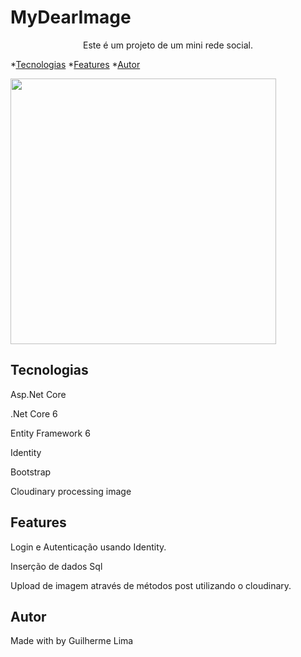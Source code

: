 # MyDearImage

<p align="center">Este é um projeto de um mini rede social.</p>

*[Tecnologias](#tecnologias)
*[Features](#features)
*[Autor](#autor)

<img src="/MyDearImage/wwwroot/src/mydear.gif" height="425" style="max-width: 100%;"/>

## Tecnologias
<p>Asp.Net Core</p>
<p>.Net Core 6</p>
<p>Entity Framework 6</p>
<p>Identity</p>
<p>Bootstrap</p>
<p>Cloudinary processing image</p>

## Features
<p>Login e Autenticação usando Identity.</p>
<p>Inserção de dados Sql</p>
<p>Upload de imagem através de métodos post utilizando o cloudinary.</p>

## Autor 
<p>Made with by Guilherme Lima</p>

